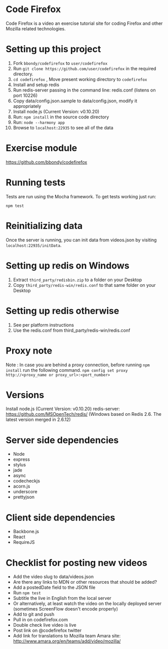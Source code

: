 Code Firefox
===========

Code Firefox is a video an exercise tutorial site for coding Firefox and other Mozilla related technologies.

Setting up this project
=======================

1. Fork ```bbondy/codefirefox``` to ```user/codefirefox```
2. Run ```git clone https://github.com/user/codefirefox``` in the required directory.
3. ```cd codefirefox``` , Move present working directory to ```codefirefox```
4. Install and setup redis
5. Run redis-server passing in the command line: redis.conf (listens on port 10226)
6. Copy data/config.json.sample to data/config.json, modify it appropriately
7. Install node.js (Current Version: v0.10.20)
8. Run: ```npm install``` in the source code directory
9. Run: ```node --harmony app```
11. Browse to ```localhost:22935``` to see all of the data

Exercise module
===============

https://github.com/bbondy/codefirefox

Running tests
=============

Tests are run using the Mocha framework. To get tests working just run:

```npm test```

Reinitializing data
===================

Once the server is running, you can init data from videos.json by visiting ```localhost:22935/initData```.

Setting up redis on Windows
===========================

1. Extract `third_party/redisbin.zip` to a folder on your Desktop
2. Copy `third_party/redis-win/redis.conf` to that same folder on your Desktop

Setting up redis otherwise
==========================

1. See per platform instructions
2. Use the redis.conf from third_party/redis-win/redis.conf

Proxy note
==========

Note : In case you are behind a proxy connection, before running ```npm install``` run the following command.
```npm config set proxy http://<proxy_name or proxy_url>:<port_number>```

Versions
========

Install node.js (Current Version: v0.10.20)
redis-server: https://github.com/MSOpenTech/redis/ (Windows based on Redis 2.6. The latest version merged in 2.6.12)

Server side dependencies
========================

- Node
- express
- stylus
- jade
- async
- codecheckjs
- acorn.js
- underscore
- prettyjson

Client side dependencies
========================

- Backbone.js
- React
- RequireJS

Checklist for posting new videos
================================

- Add the video slug to data/videos.json
- Are there any links to MDN or other resources that should be added?
- Add a postedDate field to the JSON file
- Run `npm test`
- Subtitle the live in English from the local server
- Or alternatively, at least watch the video on the locally deployed server (sometimes ScreenFlow doesn't encode properly)
- Add to git and push
- Pull in on codefirefox.com
- Double check live video is live
- Post link on @codefirefox twitter
- Add link for translations to Mozilla team Amara site: http://www.amara.org/en/teams/add/video/mozilla/


